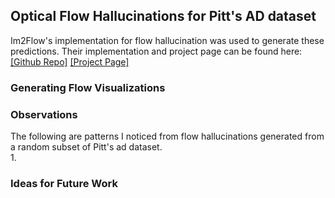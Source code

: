 ## Optical Flow Hallucinations for Pitt's AD dataset
Im2Flow's implementation for flow hallucination was used to generate these predictions. Their implementation and project page can be found here: [[Github Repo]](https://github.com/rhgao/Im2Flow)    [[Project Page]](http://vision.cs.utexas.edu/projects/im2flow/)
### Generating Flow Visualizations
### Observations
The following are patterns I noticed from flow hallucinations generated from a random subset of Pitt's ad dataset.<br/>
1. 
### Ideas for Future Work
